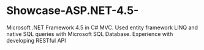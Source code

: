 # Showcase-ASP.NET-4.5-
Microsoft .NET Framework 4.5 in C# MVC. Used entity framework LINQ and native SQL queries with Microsoft SQL Database. Experience with developing RESTful API
